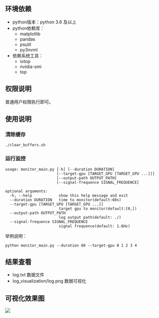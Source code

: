 ## 环境依赖

- python版本：python 3.6 及以上
- python依赖库：
    - matplotlib
    - pandas
    - psutil
    - py3nvml
- 依赖系统工具：
    - iotop
    - nvidia-smi
    - top

## 权限说明
普通用户权限执行即可。

## 使用说明

### 清除缓存

```
./clear_buffers.sh
```

### 运行监控

```shell
usage: monitor_main.py [-h] [--duration DURATION]
                       [--target-gpu [TARGET_GPU [TARGET_GPU ...]]]
                       [--output-path OUTPUT_PATH]
                       [--signal-frequence SIGNAL_FREQUENCE]

optional arguments:
  -h, --help            show this help message and exit
  --duration DURATION   time to monitor(default:60s)
  --target-gpu [TARGET_GPU [TARGET_GPU ...]]
                        target gpu to monitor(default:[0,])
  --output-path OUTPUT_PATH
                        log output path(default: ./)
  --signal-frequence SIGNAL_FREQUENCE
                        signal frequence(default: 1.6Hz)
```

举例说明：

```shell
python monitor_main.py --duration 60 --target-gpu 0 1 2 3 4
```


## 结果查看
- log.txt  数据文件
- log_visualization/log.png  数据可视化

## 可视化效果图
![](log.png)